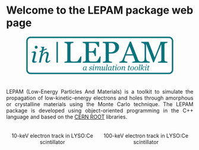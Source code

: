 # Welcome to the LEPAM package web page
<div style="text-align:center">
  <img src="images/Logo.PNG" alt="" width="400">
</div>

<div style="text-align: justify;">
  <br>
  <br>
  LEPAM (Low-Energy Particles And Materials) is a toolkit to simulate the propagation of low-kinetic-energy electrons and holes through amorphous or crystalline materials using the Monte Carlo technique. The LEPAM package is developed using object-oriented programming in the C++ language and based on the <a href="https://root.cern"  target="_blank" rel="noopener">CERN ROOT</a> libraries.
  <br>
  <br>
</div>

<div style="display: flex; justify-content: center; align-items: flex-end;">
  <div style="text-align: center; margin: 0 10px;">
    <img src="images/10keV_electron_track_in_LYSO.gif" alt="" width="450">
    <figcaption>10-keV electron track in LYSO:Ce scintillator</figcaption>
  </div>
  <div style="text-align: center; margin: 0 10px;">
    <img src="images/100keV_electron_track_in_LYSO.gif" alt="" width="550">
    <figcaption>100-keV electron track in LYSO:Ce scintillator</figcaption>
  </div>
</div>
